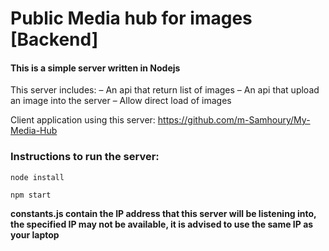 # Public Media hub for images [Backend]

#### This is a simple server written in Nodejs

This server includes:
 – An api that return list of images
 – An api that upload an image into the server
 – Allow direct load of images

Client application using this server: https://github.com/m-Samhoury/My-Media-Hub

### Instructions to run the server:

`node install`

`npm start`

**constants.js contain the IP address that this server will be listening into, the specified IP may not be available,
 it is advised to use the same IP as your laptop**